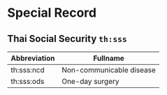 # Special Record

## Thai Social Security `th:sss`

| Abbreviation | Fullname                 |
| ------------ | ------------------------ |
| th:sss:ncd   | Non-communicable disease |
| th:sss:ods   | One-day surgery          |
